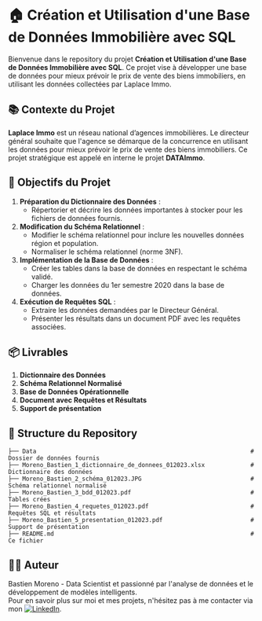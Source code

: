 # 🏠 Création et Utilisation d'une Base de Données Immobilière avec SQL

Bienvenue dans le repository du projet **Création et Utilisation d'une Base de Données Immobilière avec SQL**. Ce projet vise à développer une base de données pour mieux prévoir le prix de vente des biens immobiliers, en utilisant les données collectées par Laplace Immo.

## 📚 Contexte du Projet

**Laplace Immo** est un réseau national d’agences immobilières. Le directeur général souhaite que l'agence se démarque de la concurrence en utilisant les données pour mieux prévoir le prix de vente des biens immobiliers. Ce projet stratégique est appelé en interne le projet **DATAImmo**.

## 🎯 Objectifs du Projet

1. **Préparation du Dictionnaire des Données** :
   - Répertorier et décrire les données importantes à stocker pour les fichiers de données fournis.
2. **Modification du Schéma Relationnel** :
   - Modifier le schéma relationnel pour inclure les nouvelles données région et population.
   - Normaliser le schéma relationnel (norme 3NF).
3. **Implémentation de la Base de Données** :
   - Créer les tables dans la base de données en respectant le schéma validé.
   - Charger les données du 1er semestre 2020 dans la base de données.
4. **Exécution de Requêtes SQL** :
   - Extraire les données demandées par le Directeur Général.
   - Présenter les résultats dans un document PDF avec les requêtes associées.

## 📦 Livrables

1. **Dictionnaire des Données**
2. **Schéma Relationnel Normalisé**
3. **Base de Données Opérationnelle** 
4. **Document avec Requêtes et Résultats** 
5. **Support de présentation** 

## 📂 Structure du Repository

```
├── Data                                                             # Dossier de données fournis
├── Moreno_Bastien_1_dictionnaire_de_donnees_012023.xlsx             # Dictionnaire des données
├── Moreno_Bastien_2_schéma_012023.JPG                               # Schéma relationnel normalisé
├── Moreno_Bastien_3_bdd_012023.pdf                                  # Tables crées
├── Moreno_Bastien_4_requetes_012023.pdf                             # Requêtes SQL et résultats
├── Moreno_Bastien_5_presentation_012023.pdf                         # Support de présentation
├── README.md                                                        # Ce fichier
```

## 👨‍💻 Auteur
Bastien Moreno - Data Scientist et passionné par l'analyse de données et le développement de modèles intelligents.\
Pour en savoir plus sur moi et mes projets, n'hésitez pas à me contacter via mon [![LinkedIn](https://img.shields.io/badge/LinkedIn-%230077B5.svg?logo=linkedin&logoColor=white)](https://www.linkedin.com/in/bastien-moreno441237/).